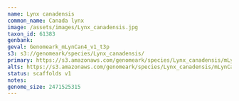 ```yaml
---
name: Lynx canadensis
common_name: Canada lynx
image: /assets/images/Lynx_canadensis.jpg
taxon_id: 61383
genbank:
geval: Genomeark_mLynCan4_v1_t3p
s3: s3://genomeark/species/Lynx_canadensis/
primary: https://s3.amazonaws.com/genomeark/species/Lynx_canadensis/mLynCan4/assembly_v1.5/mLynCan4_s2.fasta.gz
alts: https://s3.amazonaws.com/genomeark/species/Lynx_canadensis/mLynCan4/assembly_v1.5/mLynCan4_q2.fasta.gz
status: scaffolds v1
notes:
genome_size: 2471525315
---
```

